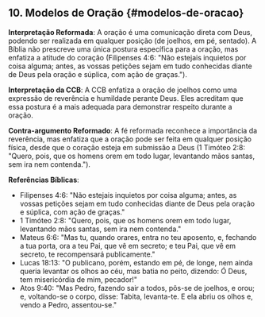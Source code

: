 ## 10. Modelos de Oração {#modelos-de-oracao}

**Interpretação Reformada**: A oração é uma comunicação direta com Deus, podendo ser realizada em qualquer posição (de joelhos, em pé, sentado). A Bíblia não prescreve uma única postura específica para a oração, mas enfatiza a atitude do coração (Filipenses 4:6: "Não estejais inquietos por coisa alguma; antes, as vossas petições sejam em tudo conhecidas diante de Deus pela oração e súplica, com ação de graças.").

**Interpretação da CCB**: A CCB enfatiza a oração de joelhos como uma expressão de reverência e humildade perante Deus. Eles acreditam que essa postura é a mais adequada para demonstrar respeito durante a oração.

**Contra-argumento Reformado**: A fé reformada reconhece a importância da reverência, mas enfatiza que a oração pode ser feita em qualquer posição física, desde que o coração esteja em submissão a Deus (1 Timóteo 2:8: "Quero, pois, que os homens orem em todo lugar, levantando mãos santas, sem ira nem contenda.").

**Referências Bíblicas**:
- Filipenses 4:6: "Não estejais inquietos por coisa alguma; antes, as vossas petições sejam em tudo conhecidas diante de Deus pela oração e súplica, com ação de graças."
- 1 Timóteo 2:8: "Quero, pois, que os homens orem em todo lugar, levantando mãos santas, sem ira nem contenda."
- Mateus 6:6: "Mas tu, quando orares, entra no teu aposento, e, fechando a tua porta, ora a teu Pai, que vê em secreto; e teu Pai, que vê em secreto, te recompensará publicamente."
- Lucas 18:13: "O publicano, porém, estando em pé, de longe, nem ainda queria levantar os olhos ao céu, mas batia no peito, dizendo: Ó Deus, tem misericórdia de mim, pecador!"
- Atos 9:40: "Mas Pedro, fazendo sair a todos, pôs-se de joelhos, e orou; e, voltando-se o corpo, disse: Tabita, levanta-te. E ela abriu os olhos e, vendo a Pedro, assentou-se."
